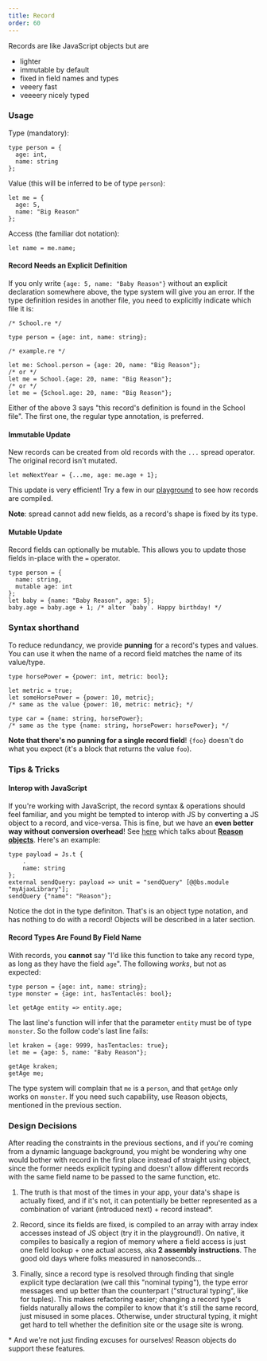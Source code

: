 ```yaml
---
title: Record
order: 60
---
```


Records are like JavaScript objects but are

- lighter
- immutable by default
- fixed in field names and types
- veeery fast
- veeeery nicely typed

### Usage

Type (mandatory):

```reason
type person = {
  age: int,
  name: string
};
```

Value (this will be inferred to be of type `person`):

```reason
let me = {
  age: 5,
  name: "Big Reason"
};
```

Access (the familiar dot notation):

```reason
let name = me.name;
```

#### Record Needs an Explicit Definition

If you only write `{age: 5, name: "Baby Reason"}` without an explicit declaration somewhere above, the type system will give you an error. If the type definition resides in another file, you need to explicitly indicate which file it is:

```reason
/* School.re */

type person = {age: int, name: string};
```

```reason
/* example.re */

let me: School.person = {age: 20, name: "Big Reason"};
/* or */
let me = School.{age: 20, name: "Big Reason"};
/* or */
let me = {School.age: 20, name: "Big Reason"};
```

Either of the above 3 says "this record's definition is found in the School file". The first one, the regular type annotation, is preferred.

#### Immutable Update

New records can be created from old records with the `...` spread operator. The original record isn't mutated.

```reason
let meNextYear = {...me, age: me.age + 1};
```

This update is very efficient! Try a few in our [playground](/try) to see how records are compiled.

**Note**: spread cannot add new fields, as a record's shape is fixed by its type.

#### Mutable Update

Record fields can optionally be mutable. This allows you to update those fields in-place with the `=` operator.

```reason
type person = {
  name: string,
  mutable age: int
};
let baby = {name: "Baby Reason", age: 5};
baby.age = baby.age + 1; /* alter `baby`. Happy birthday! */
```

### Syntax shorthand

To reduce redundancy, we provide **punning** for a record's types and values. You can use it when the name of a record field matches the name of its value/type.

```reason
type horsePower = {power: int, metric: bool};

let metric = true;
let someHorsePower = {power: 10, metric};
/* same as the value {power: 10, metric: metric}; */

type car = {name: string, horsePower};
/* same as the type {name: string, horsePower: horsePower}; */
```

**Note that there's no punning for a single record field**! `{foo}` doesn't do what you expect (it's a block that returns the value `foo`).

### Tips & Tricks

#### Interop with JavaScript

If you're working with JavaScript, the record syntax & operations should feel familiar, and you might be tempted to interop with JS by converting a JS object to a record, and vice-versa. This is fine, but we have an **even better way without conversion overhead**! See [here](https://bucklescript.github.io/bucklescript/Manual.html#_binding_to_js_objects) which talks about **[Reason objects](/guide/language/object)**. Here's an example:

```reason
type payload = Js.t {
    .
    name: string
};
external sendQuery: payload => unit = "sendQuery" [@@bs.module "myAjaxLibrary"];
sendQuery {"name": "Reason"};
```

Notice the dot in the type definiton. That's is an object type notation, and has nothing to do with a record! Objects will be described in a later section.

#### Record Types Are Found By Field Name

With records, you **cannot** say "I'd like this function to take any record type, as long as they have the field `age`". The following _works_, but not as expected:

```reason
type person = {age: int, name: string};
type monster = {age: int, hasTentacles: bool};

let getAge entity => entity.age;
```

The last line's function will infer that the parameter `entity` must be of type `monster`. So the follow code's last line fails:

```reason
let kraken = {age: 9999, hasTentacles: true};
let me = {age: 5, name: "Baby Reason"};

getAge kraken;
getAge me;
```

The type system will complain that `me` is a `person`, and that `getAge` only works on `monster`. If you need such capability, use Reason objects, mentioned in the previous section.

### Design Decisions

After reading the constraints in the previous sections, and if you're coming from a dynamic language background, you might be wondering why one would bother with record in the first place instead of straight using object, since the former needs explicit typing and doesn't allow different records with the same field name to be passed to the same function, etc.

1. The truth is that most of the times in your app, your data's shape is actually fixed, and if it's not, it can potentially be better represented as a combination of variant (introduced next) + record instead*.

2. Record, since its fields are fixed, is compiled to an array with array index accesses instead of JS object (try it in the playground!). On native, it compiles to basically a region of memory where a field access is just one field lookup + one actual access, aka **2 assembly instructions**. The good old days where folks measured in nanoseconds...

<!--TODO: sharable playground  -->

3. Finally, since a record type is resolved through finding that single explicit type declaration (we call this "nominal typing"), the type error messages end up better than the counterpart ("structural typing", like for tuples). This makes refactoring easier; changing a record type's fields naturally allows the compiler to know that it's still the same record, just misused in some places. Otherwise, under structural typing, it might get hard to tell whether the definition site or the usage site is wrong.

\* And we're not just finding excuses for ourselves! Reason objects do support these features.
